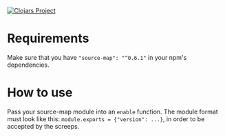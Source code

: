 [![Clojars Project](https://img.shields.io/clojars/v/org.clojars.timonkot13/clojurescript-screeps-sourcemap.svg)](https://clojars.org/org.clojars.timonkot13/clojurescript-screeps-sourcemap)
# Requirements
Make sure that you have `"source-map": "^0.6.1"` in your npm's dependencies.
# How to use
Pass your source-map module into an `enable` function. The module format must look like this: `module.exports = {"version": ...}`, in order to be accepted by the screeps.
